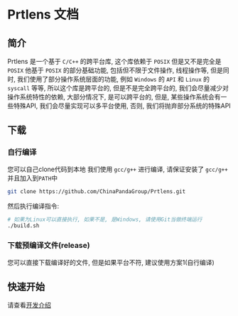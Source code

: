 # Prtlens 文档
## 简介
Prtlens 是一个基于 `C/C++` 的跨平台库, 这个库依赖于 `POSIX` 但是又不是完全是 `POSIX` 他基于 `POSIX` 的部分基础功能, 包括但不限于文件操作, 线程操作等, 但是同时, 我们使用了部分操作系统层面的功能, 例如 `Windows` 的 `API` 和 `Linux` 的 `syscall` 等等, 所以这个库是跨平台的, 但是不是完全跨平台的, 我们会尽量减少对操作系统特性的依赖, 大部分情况下, 是可以跨平台的, 但是, 某些操作系统会有一些特殊API, 我们会尽量实现可以多平台使用, 否则, 我们将抛弃部分系统的特殊API
## 下载
### 自行编译
您可以自己clone代码到本地
我们使用 `gcc/g++` 进行编译, 请保证安装了 `gcc/g++` 并且加入到`PATH`中
```bash
git clone https://github.com/ChinaPandaGroup/Prtlens.git
```
然后执行编译指令:
```bash
# 如果为Linux可以直接执行, 如果不是, 是Windows, 请使用Git当做终端运行
./build.sh
```
### 下载预编译文件(release)
您可以直接下载编译好的文件, 但是如果平台不符, 建议使用方案1(自行编译)
## 快速开始
请查看[开发介绍](./develop/main.md)
